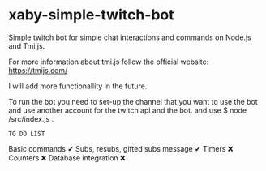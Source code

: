 # xaby-simple-twitch-bot
Simple twitch bot for simple chat interactions and commands on Node.js and Tmi.js.

For more information about tmi.js follow the official website: https://tmijs.com/

I will add more functionallity in the future.

To run the bot you need to set-up the channel that you want to use the bot and use another account for the twitch api and the bot. and use $ node /src/index.js .

    TO DO LIST
Basic commands ✔
Subs, resubs, gifted subs message ✔
Timers ❌
Counters ❌
Database integration ❌
